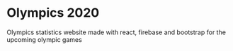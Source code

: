 # Olympics 2020
Olympics statistics website made with react, firebase and bootstrap for the upcoming olympic games
